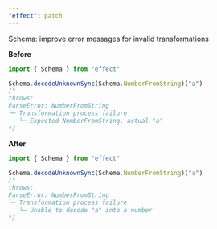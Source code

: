 ```yaml
---
"effect": patch
---
```


Schema: improve error messages for invalid transformations

**Before**

```ts
import { Schema } from "effect"

Schema.decodeUnknownSync(Schema.NumberFromString)("a")
/*
throws:
ParseError: NumberFromString
└─ Transformation process failure
   └─ Expected NumberFromString, actual "a"
*/
```

**After**

```ts
import { Schema } from "effect"

Schema.decodeUnknownSync(Schema.NumberFromString)("a")
/*
throws:
ParseError: NumberFromString
└─ Transformation process failure
   └─ Unable to decode "a" into a number
*/
```

